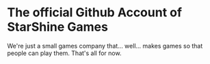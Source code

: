 # The official Github Account of StarShine Games
We're just a small games company that... well... makes games so that people can play them. That's all for now.

